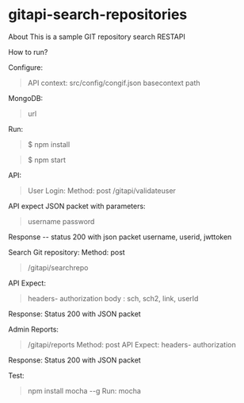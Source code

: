# gitapi-search-repositories
About
This is a sample GIT repository search RESTAPI

How to run?

Configure:
>API context: src/config/congif.json
>basecontext
>path

MongoDB:
>url

Run:
>$ npm install

>$ npm start

API:

>User Login:
Method: post
>/gitapi/validateuser

API expect JSON packet with parameters:      
>username
>password

Response -- status 200 with json packet username, userid, jwttoken

Search Git repository:
Method: post
>/gitapi/searchrepo

API Expect:
>headers- authorization
>body : sch, sch2, link, userId

Response: Status 200  with JSON packet

Admin Reports:
>/gitapi/reports
>Method: post
API Expect:
>headers- authorization

Response: Status 200  with JSON packet


Test:
> npm install mocha --g
Run:
> mocha


